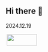 ## Hi there 👋
2024.12.19


<img src="https://img.shields.io/badge/php-777BB4?style=flat-square&logo=PHP&logoColor=white" style="width : 80px; height : 30px; margin-left : 3px; margin-right : 3px;"/>


<!--
<img src="https://img.shields.io/badge/표현하고자 하는 말-색상?style=flat-square&logo=simpleicons에서 지칭하는 아이콘명&logoColor=아이콘색상" style="height : auto; margin-left : 10px; margin-right : 10px;"/>
-->


<!--
**qnlnp/qnlnp** is a ✨ _special_ ✨ repository because its `README.md` (this file) appears on your GitHub profile.

Here are some ideas to get you started:

- 🔭 I’m currently working on ...
- 🌱 I’m currently learning ...
- 👯 I’m looking to collaborate on ...
- 🤔 I’m looking for help with ...
- 💬 Ask me about ...
- 📫 How to reach me: ...
- 😄 Pronouns: ...
- ⚡ Fun fact: ...
-->
